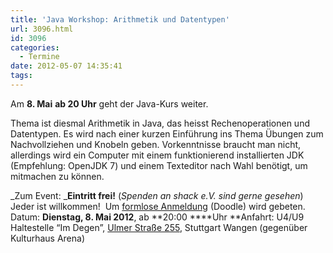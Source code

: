 ```yaml
---
title: 'Java Workshop: Arithmetik und Datentypen'
url: 3096.html
id: 3096
categories:
  - Termine
date: 2012-05-07 14:35:41
tags:
---
```


Am **8\. Mai** **ab 20 Uhr** geht der Java-Kurs weiter.

Thema ist diesmal Arithmetik in Java, das heisst Rechenoperationen und Datentypen.
Es wird nach einer kurzen Einführung ins Thema Übungen zum Nachvollziehen und Knobeln geben.
Vorkenntnisse braucht man nicht, allerdings wird ein Computer mit einem funktionierend installierten JDK (Empfehlung: OpenJDK 7) und einem Texteditor nach Wahl benötigt, um mitmachen zu können.

_Zum Event:
_**Eintritt frei!** (_Spenden an shack e.V. sind gerne gesehen_) Jeder ist willkommen!  Um [formlose Anmeldung](http://www.doodle.com/gy52bvcug25gbxhg) (Doodle) wird gebeten.
Datum: **Dienstag, 8\. Mai 2012**, ab **20:00 ****Uhr
**Anfahrt: U4/U9 Haltestelle “Im Degen”, [Ulmer Straße 255](https://blog.shackspace.de/?page_id=713), Stuttgart Wangen (gegenüber Kulturhaus Arena)